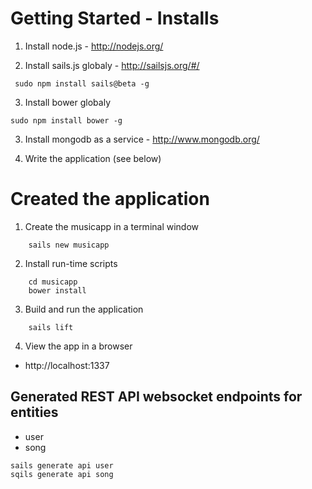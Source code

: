 # Getting Started - Installs

1. Install node.js - http://nodejs.org/

2. Install sails.js globaly - http://sailsjs.org/#/
```
 sudo npm install sails@beta -g
```

3. Install bower globaly
```
sudo npm install bower -g
```

3. Install mongodb as a service - http://www.mongodb.org/

4. Write the application (see below)


# Created the application

1. Create the musicapp in a terminal window
```
	sails new musicapp
```

2. Install run-time scripts

```
	cd musicapp
	bower install
```

3. Build and run the application

```
	sails lift
```	

4. View the app in a browser
* http://localhost:1337


## Generated REST API websocket endpoints for entities
* user
* song


```
sails generate api user
sqils generate api song

```